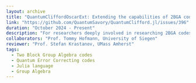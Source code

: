 ```yaml
---
layout: archive
title: "QuantumCliffordOscarExt: Extending the capabilities of 2BGA codes via Oscar's Group Algebra"
link: "https://github.com/QuantumSavory/QuantumClifford.jl/issues/396"
duration: "October 2024 - Present"
description: "For researchers deeply involved in researching 2BGA codes, functionalities such as designing very specific group presentations, non-abelian groups, direct products of groups are currently not supported. This is well highlighted in this aforementioned paper, where specific presentations are the key ingredient for construction of Group Algebra of 2BGA with abelian and non-abelian groups. The goal is to extend the capabilities of 2BGA codes in three verticals: 1) specific group presentations for finitely presented groups 2) Direct product of two or more general groups 3) Semidirect product of two or more general groups"
collaborators: "Prof. Tommy Hofmann, University of Siegen"
reviewer: "Prof. Stefan Krastanov, UMass Amherst"
tags:
  - Two Block Group Algebra codes
  - Quantum Error Correcting codes
  - Julia language
  - Group Algebra
---
```

